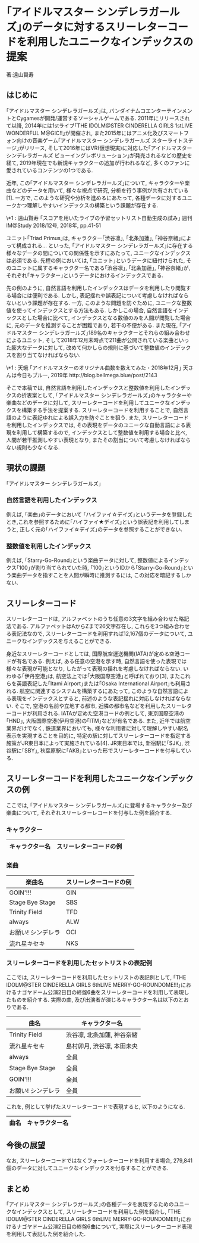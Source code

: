 # ｢アイドルマスター シンデレラガールズ｣のデータに対するスリーレターコードを利用したユニークなインデックスの提案
<p class="right">著:遠山賢寿</p>

## はじめに

｢アイドルマスター シンデレラガールズ｣は, バンダイナムコエンターテインメントとCygamesが開発/運営するソーシャルゲームである.
2011年にリリースされて以降, 2014年には1stライブ｢THE IDOLM@STER CINDERELLA GIRLS 1stLIVE WONDERFUL M@GIC!!｣が開催され, また2015年にはアニメ化及びスマートフォン向けの音楽ゲーム｢アイドルマスター シンデレラガールズ スターライトステージ｣がリリース, そして2016年にはVR(仮想現実)に対応した｢アイドルマスター シンデレラガールズ ビューイングレボリューション｣が発売されるなどの歴史を経て, 2019年現在でも新規キャラクターの追加が行われるなど, 多くのファンに愛されているコンテンツの1つである.

近年, この｢アイドルマスター シンデレラガールズ｣について, キャラクターや楽曲などのデータを用いて, 様々な視点で研究, 分析を行う事例が共有されている[1]. 一方で, このような研究や分析を進めるにあたって, 各種データに対するユニークかつ理解しやすいインデックスの構築という課題が存在する.

<footer>\*1 : 遠山賢寿 ｢スコアを用いたライブの予習セットリスト自動生成の試み｣ 週刊IM@Study 2018/12号, 2018年, pp.41-51

ユニット｢Triad Primus｣は, キャラクター｢渋谷凛｣, ｢北条加蓮｣, ｢神谷奈緒｣によって構成される... といった, ｢アイドルマスター シンデレラガールズ｣に存在する様々なデータの間についての関係性を示すにあたって, ユニークなインデックスは必須である. 先程の例においては, ｢ユニット｣というデータに紐付けられた, そのユニットに属するキャラクター名である｢渋谷凛｣, ｢北条加蓮｣, ｢神谷奈緒｣が, それぞれ｢キャラクター｣というデータにおけるインデックスである.

先の例のように, 自然言語を利用したインデックスはデータを利用したり閲覧する場合には便利である. しかし, 表記揺れや誤表記について考慮しなければならないという課題が存在する.
一方, このような問題を防ぐために, ユニークな整数値を使ってインデックスとする方法もある. しかしこの場合, 自然言語をインデックスとした場合に比べて, インデックスとなる数値のみを人間が閲覧した場合に, 元のデータを推測することが困難であり, 若干の不便がある.
また現在, ｢アイドルマスター シンデレラガールズ｣189名のキャラクターとそれらの組み合わせによるユニット, そして2018年12月末時点で211曲が公開されている楽曲といった膨大なデータに対して, 改めて何かしらの規則に基づいて整数値のインデックスを割り当てなければならない.

<footer>\*1 : 天蛾 ｢アイドルマスターのオリジナル曲数を数えてみた・2018年12月｣ 天さんは今日もブルー, 2019年
http://blog.bellmega.blue/post/2143</footer>

そこで本稿では, 自然言語を利用したインデックスと整数値を利用したインデックスの折衷案として, ｢アイドルマスター シンデレラガールズ｣のキャラクターや楽曲などのデータに対して, スリーレターコードを利用してユニークなインデックスを構築する手法を提案する.
スリーレターコードを利用することで, 自然言語のように表記ゆれによる誤入力を防ぐことを狙う. また, スリーレターコードを利用したインデックスでは, その表現をデータのユニークな自動言語による表現を利用して構築するので, インデックスとして整数値を利用する場合と比べ, 人間が若干推測しやすい表現となり, またその割当について考慮しなければならない規則も少なくなる.

## 現状の課題

｢アイドルマスター シンデレラガールズ｣


### 自然言語を利用したインデックス

例えば, ｢楽曲｣のデータにおいて ｢ハイファイ☆デイズ｣というデータを登録したとき,これを参照するために｢ハイファイ★デイズ｣という誤表記を利用してしまうと, 正しく元の｢ハイファイ☆デイズ｣のデータを参照することができない.

### 整数値を利用したインデックス

例えば, ｢Starry-Go-Round｣という楽曲データに対して, 整数値によるインデックス｢100｣が割り当てられていた時, ｢100｣というIDから｢Starry-Go-Round｣という楽曲データを指すことを人間が瞬時に推測するには, この対応を暗記するしかない.

## スリーレターコード

スリーレターコードは, アルファベットのうち任意の3文字を組み合わせた略記法である. アルファベットはAからZまで26文字存在し, これらを3つ組み合わせる表記法なので, スリーレターコードを利用すれば12,167個のデータについて, ユニークなインデックスを与えることができる.

身近なスリーレターコードとしては, 国際航空運送機関(IATA)が定める空港コードが有名である. 例えば, ある任意の空港を示す時, 自然言語を使った表現では様々な表現が可能となり, したがって表現の揺れを考慮しなければならない. いわゆる｢伊丹空港｣は, 航空法上では｢大阪国際空港｣と呼ばれており[3], またこれらを英語表記した｢Itami Airport｣または｢Osaka International Airport｣も利用される. 航空に関連するシステムを構築するにあたって, このような自然言語による表現をインデックスとすると, 前述のような表記揺れに対応しなければならない. そこで, 空港の名前や立地する都市, 近隣の都市名などを利用したスリーレターコードが利用される. IATAが定めた空港コードの例として, 東京国際空港の｢HND｣, 大阪国際空港(伊丹空港)の｢ITM｣などが有名である.
また, 近年では航空業界だけでなく, 鉄道業界においても, 様々な利用者に対して理解しやすい駅名表示を実現することを目的に, 特定の駅に対してスリーレターコードを指定する施策がJR東日本によって実施されている[4]. JR東日本では, 新宿駅に｢SJK｣, 渋谷駅に｢SBY｣, 秋葉原駅に｢AKB｣といった形でスリーレターコードを付与している.

## スリーレターコードを利用したユニークなインデックスの例

ここでは, ｢アイドルマスター シンデレラガールズ｣に登場するキャラクター及び楽曲について, それぞれスリーレターレコードを付与した例を紹介する.

### キャラクター

キャラクター名 | スリーレターコードの例
-- | --

### 楽曲

楽曲名 | スリーレターコードの例
-- | --
GOIN'!!!           | GIN
Stage Bye Stage    | SBS
Trinity Field      | TFD
always             | ALW
お願い! シンデレラ | OCI
流れ星キセキ       | NKS

### スリーレターコードを利用したセットリストの表記例

ここでは, スリーレターコードを利用したセットリストの表記例として, ｢THE IDOLM@STER CINDERELLA GIRLS 6thLIVE MERRY-GO-ROUNDOME!!!｣におけるナゴヤドーム公演2日目の終盤6曲をスリーレターコードを利用して表現したものを紹介する. 実際の曲, 及び出演者が演じるキャラクター名は以下のとおりである.

曲名 | キャラクター名
-- | --
Trinity Field      | 渋谷凛, 北条加蓮, 神谷奈緒
流れ星キセキ       | 島村卯月, 渋谷凛, 本田未央
always             | 全員
Stage Bye Stage    | 全員
GOIN'!!!           | 全員
お願い! シンデレラ | 全員

これを, 例として挙げたスリーレターコードで表現すると, 以下のようになる.

曲名 | キャラクター名
-- | --

## 今後の展望

なお, スリーレターコードではなくフォーレターコードを利用する場合, 279,841個のデータに対してユニークなインデックスを付与することができる.

## まとめ

｢アイドルマスター シンデレラガールズ｣の各種データを表現するためのユニークなインデックスとして, スリーレターコードを利用した例を紹介し, ｢THE IDOLM@STER CINDERELLA GIRLS 6thLIVE MERRY-GO-ROUNDOME!!!｣におけるナゴヤドーム公演2日目の終盤6曲について, 実際にスリーレターコード表現を利用して表記した例を紹介した.
